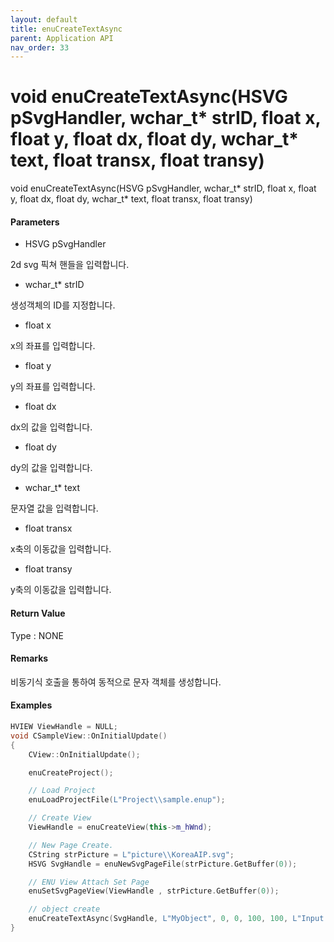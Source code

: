 ```yaml
---
layout: default
title: enuCreateTextAsync
parent: Application API
nav_order: 33
---
```

# void enuCreateTextAsync\(HSVG pSvgHandler, wchar\_t\* strID, float x, float y, float dx, float dy, wchar\_t\* text, float transx, float transy\)

void enuCreateTextAsync\(HSVG pSvgHandler, wchar\_t\* strID, float x, float y, float dx, float dy, wchar\_t\* text, float transx, float transy\)

#### Parameters

* HSVG pSvgHandler

2d svg 픽쳐 핸들을 입력합니다.

* wchar\_t\* strID

생성객체의 ID를 지정합니다.

* float x

x의 좌표를 입력합니다.

* float y

y의 좌표를 입력합니다.

* float dx

dx의 값을 입력합니다.

* float dy

dy의 값을 입력합니다.

* wchar\_t\* text

문자열 값을 입력합니다.

* float transx

x축의 이동값을 입력합니다.

* float transy

y축의 이동값을 입력합니다.

#### Return Value

Type : NONE

#### Remarks

비동기식 호출을 통하여 동적으로 문자 객체를 생성합니다. 

#### Examples

```cpp
HVIEW ViewHandle = NULL; 
void CSampleView::OnInitialUpdate() 
{ 
    CView::OnInitialUpdate(); 

    enuCreateProject(); 

    // Load Project
    enuLoadProjectFile(L"Project\\sample.enup"); 

    // Create View
    ViewHandle = enuCreateView(this->m_hWnd); 

    // New Page Create. 
    CString strPicture = L"picture\\KoreaAIP.svg"; 
    HSVG SvgHandle = enuNewSvgPageFile(strPicture.GetBuffer(0)); 

    // ENU View Attach Set Page 
    enuSetSvgPageView(ViewHandle , strPicture.GetBuffer(0)); 

    // object create
    enuCreateTextAsync(SvgHandle, L"MyObject", 0, 0, 100, 100, L"Input the Text", 0, 0);
}
```



